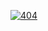 [![404](https://user-images.githubusercontent.com/378023/89412096-6f759d80-d761-11ea-8c57-84b30ef3f2b1.png)](https://bergerapi.dev/)
